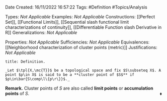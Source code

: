 <div class="topSpace"></div>

Date Created: 16/11/2022 16:57:22
Tags: #Definition #Topics/Analysis

Types: _Not Applicable_
Examples: _Not Applicable_
Constructions: [[Perfect Set]], [[Functional Limits]], [[Sequential slash functional limit characterizations of continuity]], [[Differentiable Function slash Derivative in R]]
Generalizations: _Not Applicable_

Properties: _Not Applicable_
Sufficiencies: _Not Applicable_
Equivalences: [[Neighborhood characterization of cluster points (metric)]]
Justifications: _Not Applicable_

``` ad-Definition
title: Definition.

_Let $\tpl{X,\mc{T}}$ be a topological space and fix $S\subseteq X$. A point $p\in X$ is said to be a **cluster point of $S$** if $p\in\bar{S\comp\l\{p\r\}}$._

```

**Remark.** Cluster points of $S$ are also called **limit points** or **accumulation points** of $S$.<span style="float:right;">$\blacklozenge$</span>
